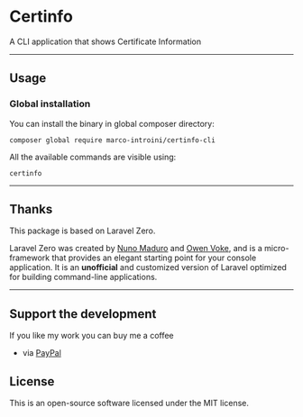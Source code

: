 # Certinfo

A CLI application that shows Certificate Information

------

## Usage

### Global installation

You can install the binary in global composer directory:

```
composer global require marco-introini/certinfo-cli
```

All the available commands are visible using:

```
certinfo
```

------

## Thanks

This package is based on Laravel Zero.

Laravel Zero was created by [Nuno Maduro](https://github.com/nunomaduro) and [Owen Voke](https://github.com/owenvoke), and is a micro-framework that provides an elegant starting point for your console application. It is an **unofficial** and customized version of Laravel optimized for building command-line applications.

------


## Support the development

If you like my work you can buy me a coffee

- via [PayPal](https://paypal.me/marcointroini)

## License

This is an open-source software licensed under the MIT license.
